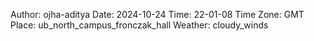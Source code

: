 Author: ojha-aditya
Date: 2024-10-24
Time: 22-01-08
Time Zone: GMT
Place: ub_north_campus_fronczak_hall
Weather: cloudy_winds